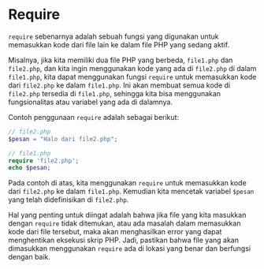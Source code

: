 # Require

&#x20;`require` sebenarnya adalah sebuah fungsi yang digunakan untuk memasukkan kode dari file lain ke dalam file PHP yang sedang aktif.

Misalnya, jika kita memiliki dua file PHP yang berbeda, `file1.php` dan `file2.php`, dan kita ingin menggunakan kode yang ada di `file2.php` di dalam `file1.php`, kita dapat menggunakan fungsi `require` untuk memasukkan kode dari `file2.php` ke dalam `file1.php`. Ini akan membuat semua kode di `file2.php` tersedia di `file1.php`, sehingga kita bisa menggunakan fungsionalitas atau variabel yang ada di dalamnya.

Contoh penggunaan `require` adalah sebagai berikut:

```php
// file2.php
$pesan = "Halo dari file2.php";

// file1.php
require 'file2.php';
echo $pesan;
```

Pada contoh di atas, kita menggunakan `require` untuk memasukkan kode dari `file2.php` ke dalam `file1.php`. Kemudian kita mencetak variabel `$pesan` yang telah didefinisikan di `file2.php`.

Hal yang penting untuk diingat adalah bahwa jika file yang kita masukkan dengan `require` tidak ditemukan, atau ada masalah dalam memasukkan kode dari file tersebut, maka akan menghasilkan error yang dapat menghentikan eksekusi skrip PHP. Jadi, pastikan bahwa file yang akan dimasukkan menggunakan `require` ada di lokasi yang benar dan berfungsi dengan baik.
